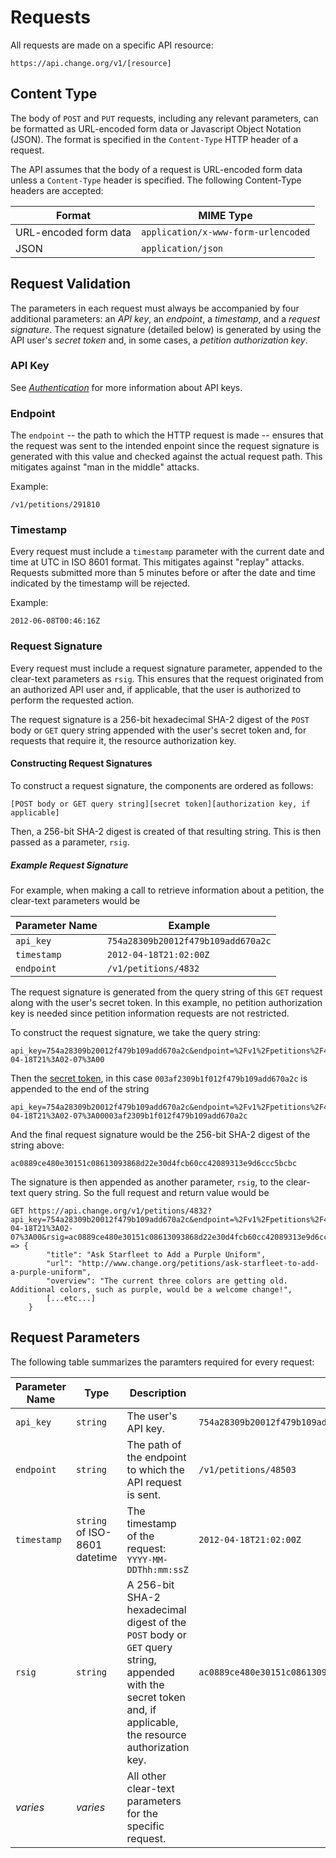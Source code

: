 # Requests

All requests are made on a specific API resource:

    https://api.change.org/v1/[resource]

## Content Type

The body of `POST` and `PUT` requests, including any relevant parameters, can be
formatted as URL-encoded form data or Javascript Object Notation (JSON). The
format is specified in the `Content-Type` HTTP header of a request.

The API assumes that the body of a request is URL-encoded form data unless a
`Content-Type` header is specified. The following Content-Type headers are
accepted:

<table>
    <thead>
        <th>Format</th>
        <th>MIME Type</th>
    </thead>
    <tbody>
        <tr>
            <td>URL-encoded form data</td>
            <td><code>application/x-www-form-urlencoded</code></td>
        </tr>
        <tr>
            <td>JSON</td>
            <td><code>application/json</code></td>
        </tr>
    </tbody>
</table>

## Request Validation

The parameters in each request must always be accompanied by four
additional parameters: an _API key_, an _endpoint_, a _timestamp_, and a
_request signature_. The request signature (detailed below) is generated
by using the API user's _secret token_ and, in some cases, a
_petition authorization key_.

### API Key

See [_Authentication_](authentication.md) for more information about API keys.

### Endpoint

The `endpoint` -- the path to which the HTTP request is made -- ensures that
the request was sent to the intended enpoint since the request signature is
generated with this value and checked against the actual request path. This
mitigates against "man in the middle" attacks.

Example:

    /v1/petitions/291810

### Timestamp

Every request must include a `timestamp` parameter with the current date and time
at UTC in ISO 8601 format. This mitigates against "replay"
attacks. Requests submitted more than 5 minutes before or after the date and
time indicated by the timestamp will be rejected.

Example:

    2012-06-08T00:46:16Z

### Request Signature

Every request must include a request signature parameter, appended to the
clear-text parameters as `rsig`. This ensures that the request originated from an
authorized API user and, if applicable, that the user is authorized to perform
the requested action.

The request signature is a 256-bit hexadecimal SHA-2 digest of the
`POST` body or `GET` query string appended with the user's secret token and,
for requests that require it, the resource authorization key.

#### Constructing Request Signatures

To construct a request signature, the components are ordered as follows:

    [POST body or GET query string][secret token][authorization key, if applicable]

Then, a 256-bit SHA-2 digest is created of that resulting string. This is
then passed as a parameter, `rsig`.

##### Example Request Signature

For example, when making a call to retrieve information about a petition, the
clear-text parameters would be

<table>
    <thead>
        <th>Parameter Name</th>
        <th>Example</th>
    </thead>
    <tbody>
        <tr>
            <td><code>api_key</code></td>
            <td><code>754a28309b20012f479b109add670a2c</code></td>
        </tr>
        <tr>
            <td><code>timestamp</code></td>
            <td><code>2012-04-18T21:02:00Z</code></td>
        </tr>
        <tr>
            <td><code>endpoint</code></td>
            <td><code>/v1/petitions/4832</code></td>
        </tr>
    </tbody>
</table>  

The request signature is generated from the query string of this `GET` request
along with the user's secret token. In this example, no petition authorization
key is needed since petition information requests are not restricted.

To construct the request signature, we take the query string:

    api_key=754a28309b20012f479b109add670a2c&endpoint=%2Fv1%2Fpetitions%2F48503&timestamp=2012-04-18T21%3A02-07%3A00

Then the [secret token](authentication.md), in this case `003af2309b1f012f479b109add670a2c` is
appended to the end of the string

    api_key=754a28309b20012f479b109add670a2c&endpoint=%2Fv1%2Fpetitions%2F48503&timestamp=2012-04-18T21%3A02-07%3A00003af2309b1f012f479b109add670a2c

And the final request signature would be the 256-bit SHA-2 digest of the string
above:

    ac0889ce480e30151c08613093868d22e30d4fcb60cc42089313e9d6ccc5bcbc

The signature is then appended as another parameter, `rsig`, to the clear-text
query string. So the full request and return value would be

    GET https://api.change.org/v1/petitions/4832?api_key=754a28309b20012f479b109add670a2c&endpoint=%2Fv1%2Fpetitions%2F48503&timestamp=2012-04-18T21%3A02-07%3A00&rsig=ac0889ce480e30151c08613093868d22e30d4fcb60cc42089313e9d6ccc5bcbc
    => {    
            "title": "Ask Starfleet to Add a Purple Uniform",
            "url": "http://www.change.org/petitions/ask-starfleet-to-add-a-purple-uniform",
            "overview": "The current three colors are getting old. Additional colors, such as purple, would be a welcome change!",
            [...etc...]
        }

## Request Parameters

The following table summarizes the paramters required for every request:

<table>
    <thead>
        <th>Parameter Name</th>
        <th>Type</th>
        <th>Description</th>
        <th>Example</th>
    </thead>
    <tbody>
        <tr>
            <td><code>api_key</code></td>
            <td><code>string</code></td>
            <td>The user's API key.</td>
            <td><code>754a28309b20012f479b109add670a2c</code></td>
        </tr>
        <tr>
            <td><code>endpoint</code></td>
            <td><code>string</code></td>
            <td>The path of the endpoint to which the API request is sent.</td>
            <td><code>/v1/petitions/48503</code></td>
        </tr>
        <tr>
            <td><code>timestamp</code></td>
            <td><code>string</code> of ISO-8601 datetime</td>
            <td>
                The timestamp of the request:
                <code>YYYY-MM-DDThh:mm:ssZ</code>
            </td>
            <td><code>2012-04-18T21:02:00Z</code></td>
        </tr>
        <tr>
            <td><code>rsig</code></td>
            <td><code>string</code></td>
            <td>
                A 256-bit SHA-2 hexadecimal digest of the <code>POST</code>
                body or <code>GET</code> query string, appended with the secret token
                and, if applicable, the resource authorization key.
            </td>
            <td><code>ac0889ce480e30151c08613093868d22e30d4fcb60cc42089313e9d6ccc5bcbc</code></td>
        </tr>
        <tr>
            <td><em>varies</em></td>
            <td><em>varies</em></td>
            <td>All other clear-text parameters for the specific request.</td>
            <td></td>
        </tr>
    </tbody>
</table>

